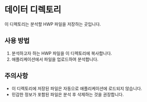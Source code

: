 # 데이터 디렉토리

이 디렉토리는 분석할 HWP 파일을 저장하는 곳입니다.

## 사용 방법

1. 분석하고자 하는 HWP 파일을 이 디렉토리에 복사합니다.
2. 애플리케이션에서 파일을 업로드하여 분석합니다.

## 주의사항

- 이 디렉토리에 저장된 파일은 자동으로 애플리케이션에 로드되지 않습니다.
- 민감한 정보가 포함된 파일은 분석 후 삭제하는 것을 권장합니다. 